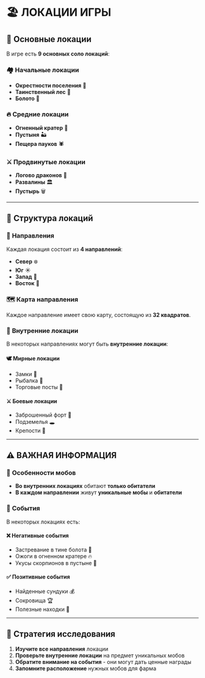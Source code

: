 # 🏖️ **ЛОКАЦИИ ИГРЫ**

## 📍 **Основные локации**

В игре есть **9 основных соло локаций**:

### 🏘️ **Начальные локации**
- **Окрестности поселения** 🌄
- **Таинственный лес** 🌲
- **Болото** 🐸

### 🔥 **Средние локации**
- **Огненный кратер** 🌋
- **Пустыня** 🏜️
- **Пещера пауков** 🕷️

### ⚔️ **Продвинутые локации**
- **Логово драконов** 🐉
- **Развалины** 🏛️
- **Пустырь** 🗑️

---

## 🧭 **Структура локаций**

### 🧭 **Направления**
Каждая локация состоит из **4 направлений**:
- **Север** ❄️
- **Юг** ☀️
- **Запад** 🌅
- **Восток** 🌅

### 🗺️ **Карта направления**
Каждое направление имеет свою карту, состоящую из **32 квадратов**.

### 🏰 **Внутренние локации**
В некоторых направлениях могут быть **внутренние локации**:

#### 🕊️ **Мирные локации**
- Замки 🏰
- Рыбалка 🎣
- Торговые посты 🏪

#### ⚔️ **Боевые локации**
- Заброшенный форт 🏰
- Подземелья 🕳️
- Крепости 🏯

---

## ⚠️ **ВАЖНАЯ ИНФОРМАЦИЯ**

### 🎯 **Особенности мобов**
- **Во внутренних локациях** обитают **только обитатели**
- **В каждом направлении** живут **уникальные мобы** и **обитатели**

### 🎲 **События**
В некоторых локациях есть:

#### ❌ **Негативные события**
- Застревание в тине болота 🐸
- Ожоги в огненном кратере 🔥
- Укусы скорпионов в пустыне 🦂

#### ✅ **Позитивные события**
- Найденные сундуки 💰
- Сокровища 🏆
- Полезные находки 🎁

---

## 🎯 **Стратегия исследования**

1. **Изучите все направления** локации
2. **Проверьте внутренние локации** на предмет уникальных мобов
3. **Обратите внимание на события** - они могут дать ценные награды
4. **Запомните расположение** нужных мобов для фарма
